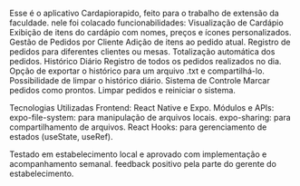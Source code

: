 Esse é o aplicativo Cardapiorapido, feito para o trabalho de extensão da faculdade.
nele foi colacado funcionabilidades:
Visualização de Cardápio
Exibição de itens do cardápio com nomes, preços e ícones personalizados.
Gestão de Pedidos por Cliente
Adição de itens ao pedido atual.
Registro de pedidos para diferentes clientes ou mesas.
Totalização automática dos pedidos.
Histórico Diário
Registro de todos os pedidos realizados no dia.
Opção de exportar o histórico para um arquivo .txt e compartilhá-lo.
Possibilidade de limpar o histórico diário.
Sistema de Controle
Marcar pedidos como prontos.
Limpar pedidos e reiniciar o sistema.

Tecnologias Utilizadas
Frontend: React Native e Expo.
Módulos e APIs:
expo-file-system: para manipulação de arquivos locais.
expo-sharing: para compartilhamento de arquivos.
React Hooks: para gerenciamento de estados (useState, useRef).

Testado em estabelecimento local e aprovado com implementação e acompanhamento semanal.
feedback positivo pela parte do gerente do estabelecimento.

